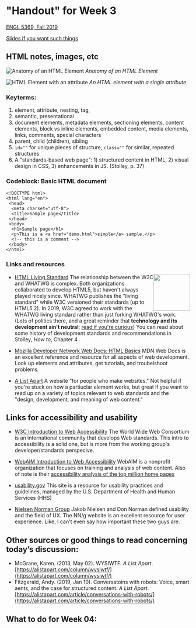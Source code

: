 # "Handout" for Week 3

[ENGL 5369, Fall 2019](calendar.html)

[Slides if you want such things](https://docs.google.com/presentation/d/e/2PACX-1vRufA94YIvpbFkJ2K591QOVPqCeLM5nAcGgkbJ0uiCuOgYeWh5OUR1FXmLTWgReyHFb8yPoLY4kWyb5/pub?start=false&loop=false&delayms=3000)

## HTML notes, images, etc

![Anatomy of an HTML Element](https://mdn.mozillademos.org/files/9347/grumpy-cat-small.png) 
*Anatomy of an HTML Element*

![HTML Element with an attribute](https://mdn.mozillademos.org/files/9345/grumpy-cat-attribute-small.png) 
*An HTML element with a single attribute*

### Keyterms:

1. element, attribute, nesting, tag, 
2. semantic, presentational
3. document elements, metadata elements, sectioning elements, content elements, block vs inline elements, embedded content, media elements, links, comments, special characters
4. parent, child (children), sibling
5. `id=""` for unique pieces of structure, `class=""` for similar, repeated structures  
6. A "standards-based web page": 1) structured content in HTML, 2) visual design in CSS, 3) enhancements in JS. (Stolley, p. 37)

### Codeblock: Basic HTML document
```
<!DOCTYPE html>
<html lang="en">
 <head>
  <meta charset="utf-8">
  <title>Sample page</title>
 </head>
 <body>
  <h1>Sample page</h1>
  <p>This is a <a href="demo.html">simple</a> sample.</p>
  <!-- this is a comment -->
 </body>
</html>

```

### Links and resources

<img src="https://upload.wikimedia.org/wikipedia/commons/6/61/HTML5_logo_and_wordmark.svg" style="float: right; height: 100px;" />

- [HTML Living Standard](https://html.spec.whatwg.org/multipage/) 
The relationship between the W3C and WHATWG is complex. Both organizations collaborated to develop HTML5, but haven't always played nicely since. WHATWG publishes the "living standard" while W3C versioned their standards (up to HTML5.2). In 2019, W3C agreed to work with the WHATWG living standard rather than just forking WHATWG's work. (Lots of politics there, and a great reminder that **technology and its development ain't neutral**; [read if you're curious](https://en.wikipedia.org/wiki/HTML5#W3C_and_WHATWG_conflict)) You can read about some history of development standards and recommendations in Stolley, *How to*, Chapter 4 .


- [Mozilla Developer Network Web Docs: HTML Basics](https://developer.mozilla.org/en-US/docs/Learn/Getting_started_with_the_web/HTML_basics) 
MDN Web Docs is an excellent reference and resource for all aspects of web development. Look up elements and attributes, get tutorials, and troubelshoot problems. 


- [A List Apart](https://alistapart.com/) 
A website "for people who make websites." Not helpful if you're stuck on how a partiuclar element works, but great if you want to read up on a variety of topics relevant to web standards and the "design, development, and meaning of web content." 

## Links for accessibility and usability

- [W3C Introduction to Web Accessibility](https://www.w3.org/WAI/fundamentals/accessibility-intro/) 
The World Wide Web Consortium is an international community that develops Web standards. This intro to accessibility is a solid one, but is more from the working group's developer/standards perspecive.


- [WebAIM Introduction to Web Accessibility](https://webaim.org/intro/) 
WebAIM is a nonprofit  organization that focuses on training and analysis of web content. Also of note is their [accessibility analysis of the top million home pages](https://webaim.org/projects/million/)


- [usability.gov](https://www.usability.gov/) 
This site is a resource for usability practices and guidelines, managed by the U.S. Department of Health and Human Services (HHS)

- [Nielsen Norman Group](https://www.nngroup.com/articles/)
Jakob Nielsen and Don Norman defined usability and the field of UX. The NN/g website is an excellent resource for user experience. Like, I can't even say how important these two guys are. 


## Other sources or good things to read concerning today’s discussion:

- McGrane, Karen. (2013, May 02). WYSIWTF. <cite>A List Apart</cite>. [https://alistapart.com/column/wysiwtf/](https://alistapart.com/column/wysiwtf/)
- Fitzgerald, Andy. (2019, Jan 10). Conversatoins with robots: Voice, smart aents, and the case for structured content. <cite>A List Apart</cite>. [https://alistapart.com/article/conversations-with-robots/](https://alistapart.com/article/conversations-with-robots/)


## What to do for Week 04:

